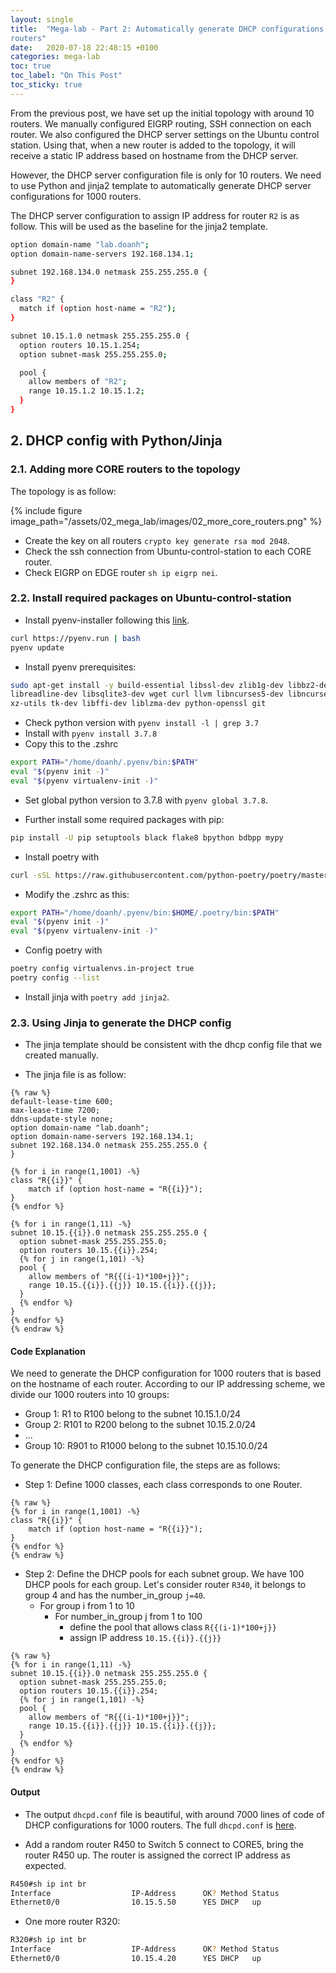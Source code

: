 ```yaml
---
layout: single
title:  "Mega-lab - Part 2: Automatically generate DHCP configurations for 1000
routers"
date:   2020-07-18 22:48:15 +0100
categories: mega-lab
toc: true
toc_label: "On This Post"
toc_sticky: true
---
```

From the previous post, we have set up the initial topology with around 10 
routers. We manually configured EIGRP routing, SSH connection on each router. 
We also configured the DHCP server settings on the Ubuntu control station. 
Using that, when a new router is added to the topology, it will receive a 
static IP address based on hostname from the DHCP server.

However, the DHCP server configuration file is only for 10 routers. We need
to use Python and jinja2 template to automatically generate DHCP server
configurations for 1000 routers.

The DHCP server configuration to assign IP address for router `R2` is as
follow. This will be used as the baseline for the jinja2 template.

```bash
option domain-name "lab.doanh";
option domain-name-servers 192.168.134.1;

subnet 192.168.134.0 netmask 255.255.255.0 {
}

class "R2" {
  match if (option host-name = "R2");
}

subnet 10.15.1.0 netmask 255.255.255.0 {
  option routers 10.15.1.254;
  option subnet-mask 255.255.255.0;

  pool {
    allow members of "R2";
    range 10.15.1.2 10.15.1.2;
  }
}
```

## 2. DHCP config with Python/Jinja
### 2.1. Adding more CORE routers to the topology
The topology is as follow:

{% include figure image_path="/assets/02_mega_lab/images/02_more_core_routers.png" %}

- Create the key on all routers `crypto key generate rsa mod 2048`.
- Check the ssh connection from Ubuntu-control-station to each CORE router.
- Check EIGRP on EDGE router `sh ip eigrp nei`.

### 2.2. Install required packages on Ubuntu-control-station

- Install pyenv-installer following this [link](https://github.com/pyenv/pyenv-installer).

```bash
curl https://pyenv.run | bash
pyenv update
```

- Install pyenv prerequisites:

```bash
sudo apt-get install -y build-essential libssl-dev zlib1g-dev libbz2-dev \
libreadline-dev libsqlite3-dev wget curl llvm libncurses5-dev libncursesw5-dev \
xz-utils tk-dev libffi-dev liblzma-dev python-openssl git
```

- Check python version with `pyenv install -l | grep 3.7`
- Install with `pyenv install 3.7.8`
- Copy this to the .zshrc

```bash
export PATH="/home/doanh/.pyenv/bin:$PATH"
eval "$(pyenv init -)"
eval "$(pyenv virtualenv-init -)"
```

- Set global python version to 3.7.8 with `pyenv global 3.7.8`.

- Further install some required packages with pip:

```bash
pip install -U pip setuptools black flake8 bpython bdbpp mypy
```

- Install poetry with

```bash
curl -sSL https://raw.githubusercontent.com/python-poetry/poetry/master/get-poetry.py | python
```

- Modify the .zshrc as this:

```bash
export PATH="/home/doanh/.pyenv/bin:$HOME/.poetry/bin:$PATH"
eval "$(pyenv init -)"
eval "$(pyenv virtualenv-init -)"
```

- Config poetry with

```bash
poetry config virtualenvs.in-project true
poetry config --list
```

- Install jinja with `poetry add jinja2`.

### 2.3. Using Jinja to generate the DHCP config

- The jinja template should be consistent with the dhcp config file
that we created manually.

- The jinja file is as follow:

```liquid
{% raw %}
default-lease-time 600;
max-lease-time 7200;
ddns-update-style none;
option domain-name "lab.doanh";
option domain-name-servers 192.168.134.1;
subnet 192.168.134.0 netmask 255.255.255.0 {
}

{% for i in range(1,1001) -%}
class "R{{i}}" {
    match if (option host-name = "R{{i}}");
}
{% endfor %}

{% for i in range(1,11) -%}
subnet 10.15.{{i}}.0 netmask 255.255.255.0 {
  option subnet-mask 255.255.255.0;
  option routers 10.15.{{i}}.254;
  {% for j in range(1,101) -%}
  pool {
    allow members of "R{{(i-1)*100+j}}";
    range 10.15.{{i}}.{{j}} 10.15.{{i}}.{{j}};
  }
  {% endfor %}
}
{% endfor %}
{% endraw %}
```
#### Code Explanation
We need to generate the DHCP configuration for 1000 routers that is based on the
hostname of each router. According to our IP addressing scheme, we divide our
1000 routers into 10 groups:
- Group 1: R1 to R100 belong to the subnet 10.15.1.0/24 
- Group 2: R101 to R200 belong to the subnet 10.15.2.0/24 
- ...
- Group 10: R901 to R1000 belong to the subnet 10.15.10.0/24 

To generate the DHCP configuration file, the steps are as follows:
- Step 1: Define 1000 classes, each class corresponds to one Router.

```liquid
{% raw %}
{% for i in range(1,1001) -%}
class "R{{i}}" {
    match if (option host-name = "R{{i}}");
}
{% endfor %}
{% endraw %}
```

- Step 2: Define the DHCP pools for each subnet group. We have 100 DHCP pools
for each group. Let's consider router `R340`, it belongs to group 4 and has the
number_in_group `j=40`.
  - For group i from 1 to 10
    - For number_in_group j from 1 to 100
      - define the pool that allows class `R{{(i-1)*100+j}}`
      - assign IP address `10.15.{{i}}.{{j}}`

```liquid
{% raw %}
{% for i in range(1,11) -%}
subnet 10.15.{{i}}.0 netmask 255.255.255.0 {
  option subnet-mask 255.255.255.0;
  option routers 10.15.{{i}}.254;
  {% for j in range(1,101) -%}
  pool {
    allow members of "R{{(i-1)*100+j}}";
    range 10.15.{{i}}.{{j}} 10.15.{{i}}.{{j}};
  }
  {% endfor %}
}
{% endfor %}
{% endraw %}
```

#### Output
- The output `dhcpd.conf` file is beautiful, with around 7000 lines of code
of DHCP configurations for 1000 routers. The full `dhcpd.conf` is [here](https://github.com/kimdoanh89/Network-Automation-in-GNS3/blob/master/docs/MEGA-LAB/mega-lab-net-tools-test/output/dhcpd.conf).

- Add a random router R450 to Switch 5 connect to CORE5, bring the router
R450 up. The router is assigned the correct IP address as expected.

```bash
R450#sh ip int br
Interface                  IP-Address      OK? Method Status                Protocol
Ethernet0/0                10.15.5.50      YES DHCP   up                    up
```

- One more router R320:

```bash
R320#sh ip int br
Interface                  IP-Address      OK? Method Status                Protocol
Ethernet0/0                10.15.4.20      YES DHCP   up                    up
```